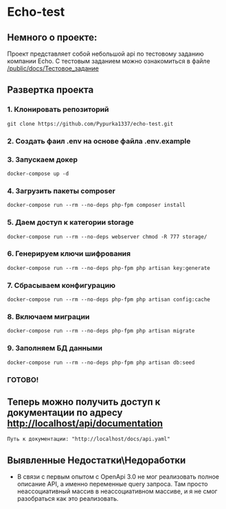 # Echo-test

## Немного о проекте:

Проект представляет собой небольшой api по тестовому заданию компании Echo.
С тестовым заданием можно ознакомиться в файле [/public/docs/Тестовое_задание](https://github.com/Pypurka1337/echo-test/blob/main/public/docs/%D0%A2%D0%B5%D1%81%D1%82%D0%BE%D0%B2%D0%BE%D0%B5_%D0%B7%D0%B0%D0%B4%D0%B0%D0%BD%D0%B8%D0%B5_backend%20_echo.pdf)

## Развертка проекта

### 1. Клонировать репозиторий

```git clone https://github.com/Pypurka1337/echo-test.git ```

### 2. Создать фаил .env на основе файла .env.example

### 3. Запускаем докер

```docker-compose up -d```

### 4. Загрузить пакеты composer

```docker-compose run --rm --no-deps php-fpm composer install```

### 5. Даем доступ к категории storage

```docker-compose run --rm --no-deps webserver chmod -R 777 storage/```

### 6. Генерируем ключи шифрования

```docker-compose run --rm --no-deps php-fpm php artisan key:generate```

### 7. Сбрасываем конфигурацию

```docker-compose run --rm --no-deps php-fpm php artisan config:cache```

### 8. Включаем миграции

```docker-compose run --rm --no-deps php-fpm php artisan migrate```

### 9. Заполняем БД данными

```docker-compose run --rm --no-deps php-fpm php artisan db:seed  ```

### ГОТОВО!

## Теперь можно получить доступ к документации по адресу [http://localhost/api/documentation](http://localhost/api/documentation)

    Путь к документации: "http://localhost/docs/api.yaml"

## Выявленные Недостатки\Недоработки

- В связи с первым опытом с OpenApi 3.0 не мог реализовать полное описание API, а именно переменные query запроса. Там
  просто неассоциативный массив в неассоциативном массиве, и я не смог разобраться как это реализовать.
